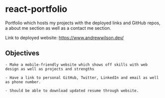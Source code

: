 # react-portfolio
Portfolio which hosts my projects with the deployed links and GitHub repos, a about me section as well as a contact me section. 

Link to deployed website: https://www.andrewwilson.dev/

## Objectives 

```
- Make a mobile-friendly website which shows off skills with web design as well as projects and strengths

- Have a link to personal GitHub, Twitter, LinkedIn and email as well as phone number.

- Should be able to download updated resume through website.

```
